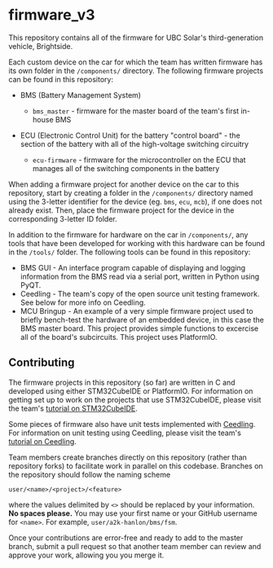 # firmware_v3

This repository contains all of the firmware for UBC Solar's third-generation vehicle, Brightside.

Each custom device on the car for which the team has written firmware has its own folder in the `/components/` directory. The following firmware projects can be found in this repository:

- BMS (Battery Management System)
  - `bms_master` - firmware for the master board of the team's first in-house BMS

- ECU (Electronic Control Unit) for the battery "control board" - the section of the battery with all of the high-voltage switching circuitry
  - `ecu-firmware` - firmware for the microcontroller on the ECU that manages all of the switching components in the battery

When adding a firmware project for another device on the car to this repository, start by creating a folder in the `/components/` directory named using the 3-letter identifier for the device (eg. `bms`, `ecu`, `mcb`), if one does not already exist. Then, place the firmware project for the device in the corresponding 3-letter ID folder.

In addition to the firmware for hardware on the car in `/components/`, any tools that have been developed for working with this hardware can be found in the `/tools/` folder. The following tools can be found in this repository:

- BMS GUI - An interface program capable of displaying and logging information from the BMS read via a serial port, written in Python using PyQT.
- Ceedling - The team's copy of the open source unit testing framework. See below for more info on Ceedling.
- MCU Bringup - An example of a very simple firmware project used to briefly bench-test the hardware of an embedded device, in this case the BMS master board. This project provides simple functions to excercise all of the board's subcircuits. This project uses PlatformIO.

## Contributing

The firmware projects in this repository (so far) are written in C and developed using either STM32CubeIDE or PlatformIO.
For information on getting set up to work on the projects that use STM32CubeIDE, please visit the team's [tutorial on STM32CubeIDE](https://wiki.ubcsolar.com/tutorials/stm32cubeide).

Some pieces of firmware also have unit tests implemented with [Ceedling](https://github.com/ThrowTheSwitch/Ceedling). For information on unit testing using Ceedling, please visit the team's [tutorial on Ceedling](https://wiki.ubcsolar.com/tutorials/ceedling-unit-testing).

Team members create branches directly on this repository (rather than repository forks) to facilitate work in parallel on this codebase. Branches on the repository should follow the naming scheme

`user/<name>/<project>/<feature>`

where the values delimited by `<>` should be replaced by your information. **No spaces please.** You may use your first name or your GitHub username for `<name>`. For example, `user/a2k-hanlon/bms/fsm`.

Once your contributions are error-free and ready to add to the master branch, submit a pull request so that another team member can review and approve your work, allowing you you merge it.
